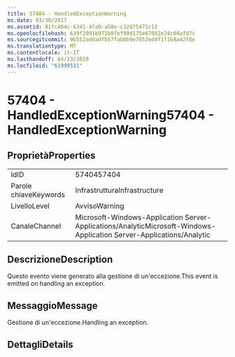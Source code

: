 ```yaml
---
title: 57404 - HandledExceptionWarning
ms.date: 03/30/2017
ms.assetid: 81fc404c-6341-4fa0-a58e-c32875471c12
ms.openlocfilehash: 639f2091b975b0fef09d175e67082e24c04afd7c
ms.sourcegitcommit: 9b552addadfb57fab0b9e7852ed4f1f1b8a42f8e
ms.translationtype: MT
ms.contentlocale: it-IT
ms.lasthandoff: 04/23/2019
ms.locfileid: "61999531"
---
```

# <a name="57404---handledexceptionwarning"></a><span data-ttu-id="73860-102">57404 - HandledExceptionWarning</span><span class="sxs-lookup"><span data-stu-id="73860-102">57404 - HandledExceptionWarning</span></span>
## <a name="properties"></a><span data-ttu-id="73860-103">Proprietà</span><span class="sxs-lookup"><span data-stu-id="73860-103">Properties</span></span>  
  
|||  
|-|-|  
|<span data-ttu-id="73860-104">Id</span><span class="sxs-lookup"><span data-stu-id="73860-104">ID</span></span>|<span data-ttu-id="73860-105">57404</span><span class="sxs-lookup"><span data-stu-id="73860-105">57404</span></span>|  
|<span data-ttu-id="73860-106">Parole chiave</span><span class="sxs-lookup"><span data-stu-id="73860-106">Keywords</span></span>|<span data-ttu-id="73860-107">Infrastruttura</span><span class="sxs-lookup"><span data-stu-id="73860-107">Infrastructure</span></span>|  
|<span data-ttu-id="73860-108">Livello</span><span class="sxs-lookup"><span data-stu-id="73860-108">Level</span></span>|<span data-ttu-id="73860-109">Avviso</span><span class="sxs-lookup"><span data-stu-id="73860-109">Warning</span></span>|  
|<span data-ttu-id="73860-110">Canale</span><span class="sxs-lookup"><span data-stu-id="73860-110">Channel</span></span>|<span data-ttu-id="73860-111">Microsoft-Windows-Application Server-Applications/Analytic</span><span class="sxs-lookup"><span data-stu-id="73860-111">Microsoft-Windows-Application Server-Applications/Analytic</span></span>|  
  
## <a name="description"></a><span data-ttu-id="73860-112">Descrizione</span><span class="sxs-lookup"><span data-stu-id="73860-112">Description</span></span>  
 <span data-ttu-id="73860-113">Questo evento viene generato alla gestione di un'eccezione.</span><span class="sxs-lookup"><span data-stu-id="73860-113">This event is emitted on handling an exception.</span></span>  
  
## <a name="message"></a><span data-ttu-id="73860-114">Messaggio</span><span class="sxs-lookup"><span data-stu-id="73860-114">Message</span></span>  
 <span data-ttu-id="73860-115">Gestione di un'eccezione.</span><span class="sxs-lookup"><span data-stu-id="73860-115">Handling an exception.</span></span>  
  
## <a name="details"></a><span data-ttu-id="73860-116">Dettagli</span><span class="sxs-lookup"><span data-stu-id="73860-116">Details</span></span>
